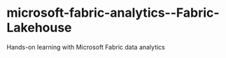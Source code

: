 # microsoft-fabric-analytics--Fabric-Lakehouse
Hands-on learning with Microsoft Fabric data analytics
